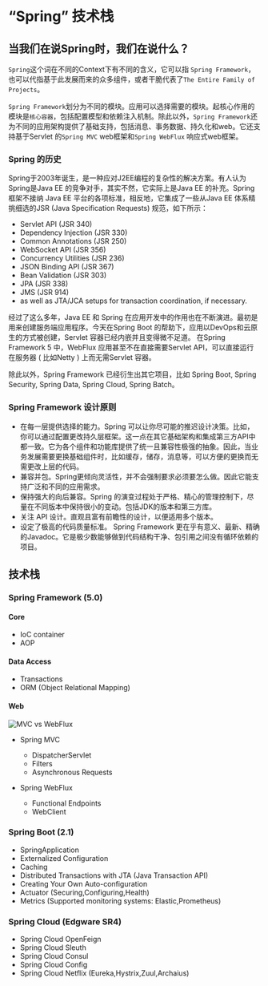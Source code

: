# “Spring” 技术栈

## 当我们在说Spring时，我们在说什么？
`Spring`这个词在不同的Context下有不同的含义，它可以指 `Spring Framework`，也可以代指基于此发展而来的众多组件，或者干脆代表了`The Entire Family of Projects`。

`Spring Framework`划分为不同的模块。应用可以选择需要的模块。起核心作用的模块是`核心容器`，包括配置模型和依赖注入机制。除此以外，`Spring Framework`还为不同的应用架构提供了基础支持，包括消息、事务数据、持久化和web。它还支持基于Servlet 的`Spring MVC` web框架和`Spring WebFlux` 响应式web框架。

### Spring 的历史

Spring于2003年诞生，是一种应对J2EE编程的复杂性的解决方案。有人认为Spring是Java EE 的竞争对手，其实不然，它实际上是Java EE 的补充。Spring 框架不接纳 Java EE 平台的各项标准，相反地，它集成了一些从Java EE 体系精挑细选的JSR (Java Specification Requests) 规范，如下所示：
+ Servlet API (JSR 340)
+ Dependency Injection (JSR 330)
+ Common Annotations (JSR 250)
+ WebSocket API (JSR 356)
+ Concurrency Utilities (JSR 236)
+ JSON Binding API (JSR 367)
+ Bean Validation (JSR 303)
+ JPA (JSR 338)
+ JMS (JSR 914)
+ as well as JTA/JCA setups for transaction coordination, if necessary.

经过了这么多年，Java EE 和 Spring 在应用开发中的作用也在不断演进。最初是用来创建服务端应用程序。今天在Spring Boot 的帮助下，应用以DevOps和云原生的方式被创建，Servlet 容器已经内嵌并且变得微不足道。 在Spring Framework 5 中，WebFlux 应用甚至不在直接需要Servlet API，可以直接运行在服务器 ( 比如Netty ) 上而无需Servlet 容器。

除此以外，Spring Framework 已经衍生出其它项目，比如 Spring Boot, Spring Security, Spring Data, Spring Cloud, Spring Batch。

### Spring Framework 设计原则
+ 在每一层提供选择的能力。Spring 可以让你尽可能的推迟设计决策。比如，你可以通过配置更改持久层框架。这一点在其它基础架构和集成第三方API中都一致。它为各个组件和功能库提供了统一且兼容性极强的抽象。因此，当业务发展需要更换基础组件时，比如缓存，储存，消息等，可以方便的更换而无需更改上层的代码。
+ 兼容并包。Spring更倾向灵活性，并不会强制要求必须要怎么做。因此它能支持广泛和不同的应用需求。
+ 保持强大的向后兼容。Spring 的演变过程处于严格、精心的管理控制下，尽量在不同版本中保持很小的变动。包括JDK的版本和第三方库。
+ 关注 API 设计。直观且富有前瞻性的设计，以便适用多个版本。
+ 设定了极高的代码质量标准。 Spring Framework 更在乎有意义、最新、精确的Javadoc。它是极少数能够做到代码结构干净、包引用之间没有循环依赖的项目。

## 技术栈

### Spring Framework (5.0)

#### Core
+ IoC container
+ AOP

#### Data Access
+ Transactions
+ ORM (Object Relational Mapping)

#### Web
![MVC vs WebFlux](pictures/mvc-andwebflux.png)
+ Spring MVC
  - DispatcherServlet
  - Filters
  - Asynchronous Requests

+ Spring WebFlux
  - Functional Endpoints
  - WebClient

### Spring Boot (2.1)
+ SpringApplication
+ Externalized Configuration
+ Caching
+ Distributed Transactions with JTA (Java Transaction API)
+ Creating Your Own Auto-configuration
+ Actuator (Securing,Configuring,Health)
+ Metrics (Supported monitoring systems: Elastic,Prometheus)

### Spring Cloud (Edgware SR4)
+ Spring Cloud OpenFeign
+ Spring Cloud Sleuth
+ Spring Cloud Consul
+ Spring Cloud Config
+ Spring Cloud Netflix (Eureka,Hystrix,Zuul,Archaius)
